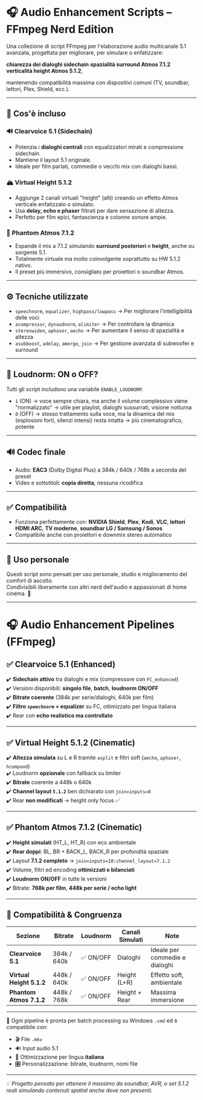 # 🎧 Audio Enhancement Scripts – FFmpeg Nerd Edition

Una collezione di script FFmpeg per l'elaborazione audio multicanale 5.1 avanzata, progettata per migliorare, per simulare o enfatizzare: 

**chiarezza dei dialoghi sidechain**
**spazialità surround Atmos 7.1.2** 
**verticalità height Atmos 5.1.2**,
 
 mantenendo compatibilità massima con dispositivi comuni (TV, soundbar, lettori, Plex, Shield, ecc.).

---

## 📜 Cos'è incluso

### 🔊 Clearvoice 5.1 (Sidechain)
- Potenzia i **dialoghi centrali** con equalizzatori mirati e compressione sidechain.
- Mantiene il layout 5.1 originale.
- Ideale per film parlati, commedie o vecchi mix con dialoghi bassi.

### 🏔️ Virtual Height 5.1.2
- Aggiunge 2 canali virtuali "height" (alti) creando un effetto Atmos verticale enfatizzato o simulato.
- Usa **delay, echo e phaser** filtrati per dare sensazione di altezza.
- Perfetto per film epici, fantascienza e colonne sonore ampie.

### 🌌 Phantom Atmos 7.1.2
- Espande il mix a 7.1.2 simulando **surround posteriori** e **height**, anche su sorgente 5.1.
- Totalmente virtuale ma molto coinvolgente soprattutto su HW 5.1.2 nativo.
- Il preset più immersivo, consigliato per proiettori o soundbar Atmos.

---

## ⚙️ Tecniche utilizzate

- `speechnorm`, `equalizer`, `highpass/lowpass` → Per migliorare l’intelligibilità delle voci
- `acompressor`, `dynaudnorm`, `alimiter` → Per controllare la dinamica
- `stereowiden`, `aphaser`, `aecho` → Per aumentare il senso di spazialità e altezza
- `asubboost`, `adelay`, `amerge`, `join` → Per gestione avanzata di subwoofer e surround

---

## 📐 Loudnorm: ON o OFF?

Tutti gli script includono una variabile `ENABLE_LOUDNORM`:

- `1` (ON) → voce sempre chiara, ma anche il volume complessivo viene "normalizzato" → utile per playlist, dialoghi sussurrati, visione notturna
- `0` (OFF) → stesso trattamento sulla voce, ma la dinamica del mix (esplosioni forti, silenzi intensi) resta intatta → più cinematografico, potente

---

## 🔊 Codec finale

- Audio: **EAC3** (Dolby Digital Plus) a 384k / 640k / 768k a seconda del preset
- Video e sottotitoli: **copia diretta**, nessuna ricodifica

---

## ✅ Compatibilità

- Funziona perfettamente con: **NVIDIA Shield**, **Plex**, **Kodi**, **VLC**, **lettori HDMI ARC**, **TV moderne**, **soundbar LG / Samsung / Sonos**
- Compatibile anche con proiettori e downmix stereo automatico

---

## 📁 Uso personale

Questi script sono pensati per uso personale, studio e miglioramento del comfort di ascolto.  
Condivisibili liberamente con altri nerd dell'audio e appassionati di home cinema. 🍿

---

# 🎧 Audio Enhancement Pipelines (FFmpeg)

## ✅ Clearvoice 5.1 (Enhanced)

✔️ **Sidechain attivo** tra dialoghi e mix (compressore con `FC_enhanced`)  
✔️ Versioni disponibili: **singolo file**, **batch**, **loudnorm ON/OFF**  
✔️ **Bitrate coerente** (384k per serie/dialoghi, 640k per film)  
✔️ **Filtro `speechnorm` + equalizer** su FC, ottimizzato per lingua italiana  
✔️ Rear con **echo realistico ma controllato**

---

## ✅ Virtual Height 5.1.2 (Cinematic)

✔️ **Altezza simulata** su L e R tramite `asplit` e filtri soft (`aecho`, `aphaser`, `hcompand`)  
✔️ Loudnorm **opzionale** con fallback su limiter  
✔️ **Bitrate** coerente a 448k o 640k  
✔️ **Channel layout `5.1.2`** ben dichiarato con `join=inputs=8`  
✔️ Rear **non modificati** → height only focus ✅

---

## ✅ Phantom Atmos 7.1.2 (Cinematic)

✔️ **Height simulati** (HT_L, HT_R) con eco ambientale  
✔️ **Rear doppi**: BL, BR + BACK_L, BACK_R per profondità spaziale  
✔️ Layout **7.1.2 completo** → `join=inputs=10:channel_layout=7.1.2`  
✔️ Volume, filtri ed encoding **ottimizzati e bilanciati**  
✔️ **Loudnorm ON/OFF** in tutte le versioni  
✔️ Bitrate: **768k per film**, **448k per serie / echo light**

---

## 🧩 Compatibilità & Congruenza

| Sezione               | Bitrate        | Loudnorm   | Canali Simulati | Note                          |
|-----------------------|----------------|------------|------------------|-------------------------------|
| **Clearvoice 5.1**     | 384k / 640k    | ✅ ON/OFF  | Dialoghi         | Ideale per commedie e dialoghi |
| **Virtual Height 5.1.2** | 448k / 640k    | ✅ ON/OFF  | Height (L+R)     | Effetto soft, ambientale       |
| **Phantom Atmos 7.1.2** | 448k / 768k    | ✅ ON/OFF  | Height + Rear    | Massima immersione            |

---

📁 Ogni pipeline è pronta per batch processing su Windows `.cmd` ed è compatibile con:

- 🎬 File `.mkv`
- 🔊 Input audio 5.1
- 🧠 Ottimizzazione per lingua **italiana**
- 🎛️ Personalizzazione: bitrate, loudnorm, nomi file

---

💡 *Progetto pensato per ottenere il massimo da soundbar, AVR, o set 5.1.2 reali simulando contenuti spatial anche dove non presenti.*